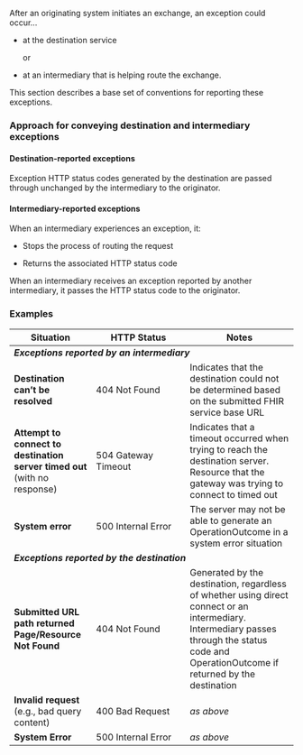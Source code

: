 After an originating system initiates an exchange, an exception could occur...

- at the destination service

  or 

- at an intermediary that is helping route the exchange.

This section describes a base set of conventions for reporting these exceptions. 

<p></p>

### Approach for conveying destination and intermediary exceptions

#### Destination-reported exceptions

Exception HTTP status codes generated by the destination are passed through unchanged by the intermediary to the originator.

<p></p>

#### Intermediary-reported exceptions

When an intermediary experiences an exception, it:

- Stops the process of routing the request 
- Returns the associated HTTP status code

  <p></p>

When an intermediary receives an exception reported by another intermediary, it passes the HTTP status code to the originator.

<p></p>

### Examples

<table class="grid">
  <thead>
    <tr>
      <th>Situation</th>
      <th style="min-width:150px">HTTP Status</th>
      <th>Notes</th>
    </tr>
  </thead>
  <tbody>
    <tr>
      <td colspan="3"><strong><em>Exceptions reported by an intermediary</em></strong></td>
    </tr>
    <tr>
      <td><b>Destination can’t be resolved</b></td>
      <td>404 Not Found</td>
      <td>Indicates that the destination could not be determined based on the submitted FHIR service base URL</td>
    </tr>
    <tr>
      <td><b>Attempt to connect to destination server timed out</b> (with no response)</td>
      <td>504 Gateway Timeout</td>
      <td>Indicates that a timeout occurred when trying to reach the destination server. Resource that the gateway was trying to connect to timed out</td>
      </tr>
    <tr>
      <td><b>System error</b></td>
      <td>500 Internal Error</td>
      <td>The server may not be able to generate an OperationOutcome in a system error situation</td>
    </tr>
    <tr>
      <td colspan="3"><strong><em>Exceptions reported by the destination</em></strong></td>     
    </tr>
    <tr>
      <td><b>Submitted URL path returned Page/Resource Not Found</b></td>
      <td>404 Not Found</td>
      <td>Generated by the destination, regardless of whether using direct connect or an intermediary. Intermediary passes through the status code and OperationOutcome if returned by the destination</td>
    </tr>
    <tr>
      <td><b>Invalid request</b> (e.g., bad query content)</td>
      <td>400 Bad Request</td>
      <td><i>as above</i></td>
    </tr>
    <tr>
      <td><b>System Error</b></td>
      <td>500 Internal Error</td>
      <td><i>as above</i></td>
    </tr>
  </tbody>
</table>


<p></p>

<br/>

